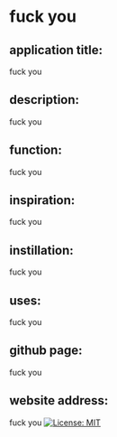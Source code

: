 # fuck you 
  ## application title: 
  fuck you 
  ## description: 
  fuck you 
  ## function:
  fuck you 
  ## inspiration: 
  fuck you 
  ## instillation: 
  fuck you 
  <br/>
  ## uses: 
  fuck you 
  ## github page: 
  fuck you 
  ## website address: 
  fuck you 
  [![License: MIT](https://img.shields.io/badge/License-MIT-yellow.svg)](https://opensource.org/licenses/MIT)
